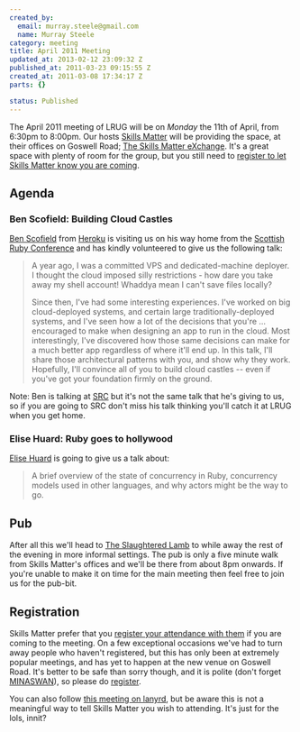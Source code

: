 ```yaml
--- 
created_by: 
  email: murray.steele@gmail.com
  name: Murray Steele
category: meeting
title: April 2011 Meeting
updated_at: 2013-02-12 23:09:32 Z
published_at: 2011-03-23 09:15:55 Z
created_at: 2011-03-08 17:34:17 Z
parts: {}

status: Published
---
```


The April 2011 meeting of LRUG will be on *Monday* the 11th of April, from 6:30pm to 8:00pm.  Our hosts [Skills Matter](http://skillsmatter.com/) will be providing the space, at their offices on Goswell Road; [The Skills Matter eXchange](http://skillsmatter.com/location-details/design-architecture/484/96).  It's a great space with plenty of room for the group, but you still need to <a href="#apr11registration">register to let Skills Matter know you are coming</a>.

Agenda
------

### Ben Scofield: Building Cloud Castles

[Ben Scofield](http://benscofield.com/) from [Heroku](http://heroku.com/) is visiting us on his way home from the [Scottish Ruby Conference](http://scottishrubyconference.com/) and has kindly volunteered to give us the following talk:

> A year ago, I was a committed VPS and dedicated-machine deployer. I thought the cloud 
> imposed silly restrictions - how dare you take away my shell account! Whaddya mean I 
> can't save files locally? 
>
> Since then, I've had some interesting experiences. I've worked on big cloud-deployed 
> systems, and certain large traditionally-deployed systems, and I've seen how a lot of 
> the decisions that you're ... encouraged to make when designing an app to run in the
> cloud. Most interestingly, I've discovered how those same decisions can make for a 
> much better app regardless of where it'll end up. In this talk, I'll share those 
> architectural patterns with you, and show why they work. Hopefully, I'll convince all 
> of you to build cloud castles -- even if you've got your foundation firmly on the 
> ground.

Note: Ben is talking at [SRC](http://scottishrubyconference.com/sessions) but it's not the same talk that he's giving to us, so if you are going to SRC don't miss his talk thinking you'll catch it at LRUG when you get home.

### Elise Huard: Ruby goes to hollywood

[Elise Huard](http://jabberwocky.eu/) is going to give us a talk about:

> A brief overview of the state of concurrency in Ruby, concurrency models
> used in other languages, and why actors might be the way to go.

Pub
---

After all this we'll head to [The Slaughtered Lamb](http://www.theslaughteredlambpub.com/) to while away the rest of the evening in more informal settings.  The pub is only a five minute walk from Skills Matter's offices and we'll be there from about 8pm onwards. If you're unable to make it on time for the main meeting then feel free to join us for the pub-bit.

Registration <a name="apr11registration">&nbsp;</a>
---------------------------------------------------

Skills Matter prefer that you [register your attendance with them](http://skillsmatter.com/event/ajax-ria/building-cloud-castles/js-1540) if you are coming to the meeting.  On a few exceptional occasions we've had to turn away people who haven't registered, but this has only been at extremely popular meetings, and has yet to happen at the new venue on Goswell Road.  It's better to be safe than sorry though, and it is polite (don't forget [MINASWAN](http://oreilly.com/ruby/excerpts/ruby-learning-rails/ruby-glossary.html#I_indexterm_d1e32036)), so please do [register](http://skillsmatter.com/event/ajax-ria/building-cloud-castles/js-1540).

You can also follow [this meeting on lanyrd](http://lanyrd.com/2011/lrug-apr/), but be aware this is not a meaningful way to tell Skills Matter you wish to attending.  It's just for the lols, innit?
